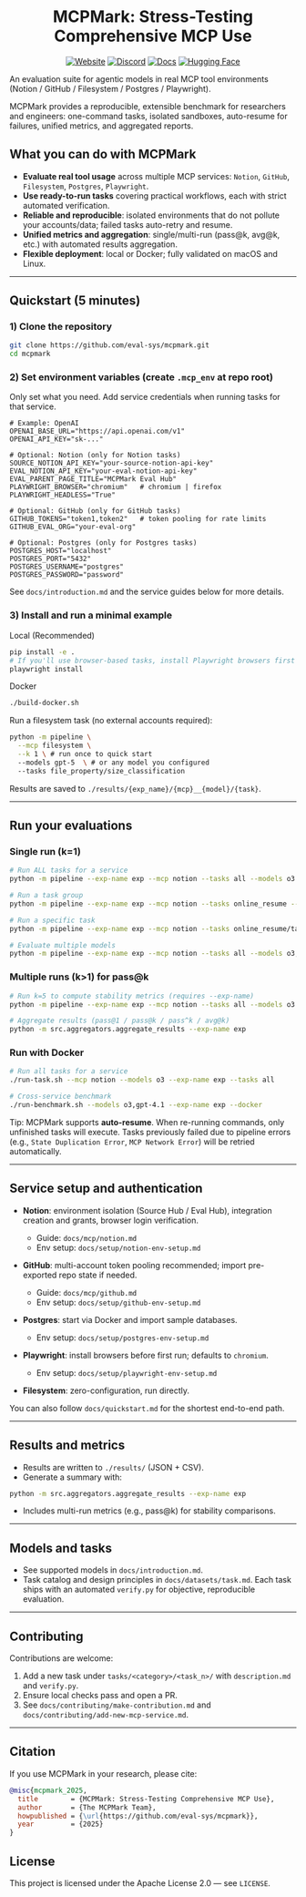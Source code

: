 <div align="center">

# MCPMark: Stress-Testing Comprehensive MCP Use

[![Website](https://img.shields.io/badge/Website-mcpmark.ai-4285F4?style=for-the-badge&logo=google-chrome&logoColor=white)](https://mcpmark.ai)
[![Discord](https://img.shields.io/badge/Join_our_discord-5865F2?style=for-the-badge&logo=discord&logoColor=white)](https://discord.gg/HrKkJAxDnA)
[![Docs](https://img.shields.io/badge/Docs-000000?style=for-the-badge&logo=mdbook&color=105864)](https://mcpmark.ai/docs)
[![Hugging Face](https://img.shields.io/badge/Trajectory_Logs-FFD21E?style=for-the-badge&logo=huggingface&logoColor=black)](https://huggingface.co/datasets/Jakumetsu/mcpmark-trajectory-log)

</div>

An evaluation suite for agentic models in real MCP tool environments (Notion / GitHub / Filesystem / Postgres / Playwright).

MCPMark provides a reproducible, extensible benchmark for researchers and engineers: one-command tasks, isolated sandboxes, auto-resume for failures, unified metrics, and aggregated reports.

## What you can do with MCPMark

- **Evaluate real tool usage** across multiple MCP services: `Notion`, `GitHub`, `Filesystem`, `Postgres`, `Playwright`.
- **Use ready-to-run tasks** covering practical workflows, each with strict automated verification.
- **Reliable and reproducible**: isolated environments that do not pollute your accounts/data; failed tasks auto-retry and resume.
- **Unified metrics and aggregation**: single/multi-run (pass@k, avg@k, etc.) with automated results aggregation.
- **Flexible deployment**: local or Docker; fully validated on macOS and Linux.

---

## Quickstart (5 minutes)

### 1) Clone the repository
```bash
git clone https://github.com/eval-sys/mcpmark.git
cd mcpmark
```

### 2) Set environment variables (create `.mcp_env` at repo root)
Only set what you need. Add service credentials when running tasks for that service.

```env
# Example: OpenAI
OPENAI_BASE_URL="https://api.openai.com/v1"
OPENAI_API_KEY="sk-..."

# Optional: Notion (only for Notion tasks)
SOURCE_NOTION_API_KEY="your-source-notion-api-key"
EVAL_NOTION_API_KEY="your-eval-notion-api-key"
EVAL_PARENT_PAGE_TITLE="MCPMark Eval Hub"
PLAYWRIGHT_BROWSER="chromium"   # chromium | firefox
PLAYWRIGHT_HEADLESS="True"

# Optional: GitHub (only for GitHub tasks)
GITHUB_TOKENS="token1,token2"   # token pooling for rate limits
GITHUB_EVAL_ORG="your-eval-org"

# Optional: Postgres (only for Postgres tasks)
POSTGRES_HOST="localhost"
POSTGRES_PORT="5432"
POSTGRES_USERNAME="postgres"
POSTGRES_PASSWORD="password"
```

See `docs/introduction.md` and the service guides below for more details.

### 3) Install and run a minimal example

Local (Recommended)
```bash
pip install -e .
# If you'll use browser-based tasks, install Playwright browsers first
playwright install
```

Docker
```bash
./build-docker.sh
```

Run a filesystem task (no external accounts required):
```bash
python -m pipeline \
  --mcp filesystem \
  --k 1 \ # run once to quick start
  --models gpt-5  \ # or any model you configured
  --tasks file_property/size_classification
```

Results are saved to `./results/{exp_name}/{mcp}__{model}/{task}`.

---

## Run your evaluations

### Single run (k=1)
```bash
# Run ALL tasks for a service
python -m pipeline --exp-name exp --mcp notion --tasks all --models o3

# Run a task group
python -m pipeline --exp-name exp --mcp notion --tasks online_resume --models o3

# Run a specific task
python -m pipeline --exp-name exp --mcp notion --tasks online_resume/task_1 --models o3

# Evaluate multiple models
python -m pipeline --exp-name exp --mcp notion --tasks all --models o3,gpt-4.1,claude-4-sonnet
```

### Multiple runs (k>1) for pass@k
```bash
# Run k=5 to compute stability metrics (requires --exp-name)
python -m pipeline --exp-name exp --mcp notion --tasks all --models o3 --k 5

# Aggregate results (pass@1 / pass@k / pass^k / avg@k)
python -m src.aggregators.aggregate_results --exp-name exp
```

### Run with Docker
```bash
# Run all tasks for a service
./run-task.sh --mcp notion --models o3 --exp-name exp --tasks all

# Cross-service benchmark
./run-benchmark.sh --models o3,gpt-4.1 --exp-name exp --docker
```

Tip: MCPMark supports **auto-resume**. When re-running commands, only unfinished tasks will execute. Tasks previously failed due to pipeline errors (e.g., `State Duplication Error`, `MCP Network Error`) will be retried automatically.

---

## Service setup and authentication

- **Notion**: environment isolation (Source Hub / Eval Hub), integration creation and grants, browser login verification.
  - Guide: `docs/mcp/notion.md`
  - Env setup: `docs/setup/notion-env-setup.md`

- **GitHub**: multi-account token pooling recommended; import pre-exported repo state if needed.
  - Guide: `docs/mcp/github.md`
  - Env setup: `docs/setup/github-env-setup.md`

- **Postgres**: start via Docker and import sample databases.
  - Env setup: `docs/setup/postgres-env-setup.md`

- **Playwright**: install browsers before first run; defaults to `chromium`.
  - Env setup: `docs/setup/playwright-env-setup.md`

- **Filesystem**: zero-configuration, run directly.

You can also follow `docs/quickstart.md` for the shortest end-to-end path.

---

## Results and metrics

- Results are written to `./results/` (JSON + CSV).
- Generate a summary with:
```bash
python -m src.aggregators.aggregate_results --exp-name exp
```
- Includes multi-run metrics (e.g., pass@k) for stability comparisons.

---

## Models and tasks

- See supported models in `docs/introduction.md`.
- Task catalog and design principles in `docs/datasets/task.md`. Each task ships with an automated `verify.py` for objective, reproducible evaluation.

---

## Contributing

Contributions are welcome:
1. Add a new task under `tasks/<category>/<task_n>/` with `description.md` and `verify.py`.
2. Ensure local checks pass and open a PR.
3. See `docs/contributing/make-contribution.md` and `docs/contributing/add-new-mcp-service.md`.

---

## Citation

If you use MCPMark in your research, please cite:

```bibtex
@misc{mcpmark_2025,
  title        = {MCPMark: Stress-Testing Comprehensive MCP Use},
  author       = {The MCPMark Team},
  howpublished = {\url{https://github.com/eval-sys/mcpmark}},
  year         = {2025}
}
```

## License

This project is licensed under the Apache License 2.0 — see `LICENSE`.
